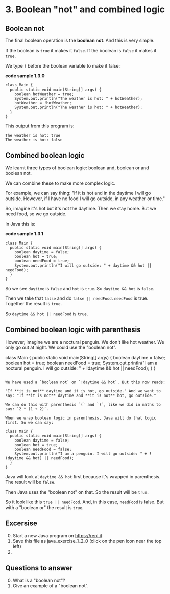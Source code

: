 # 3. Boolean "not" and combined logic

## Boolean not

The final boolean operation is the **boolean not**. And this is very simple. 

If the boolean is `true` it makes it `false`. If the boolean is `false` it makes it `true`.

We type `!` before the boolean variable to make it false:

**code sample 1.3.0**
```
class Main {
  public static void main(String[] args) {
    boolean hotWeather = true;
    System.out.println("The weather is hot: " + hotWeather);
    hotWeather = !hotWeather;
    System.out.println("The weather is hot: " + hotWeather);
  }
}
```

This output from this program is:

```
The weather is hot: true
The weather is hot: false
```

## Combined boolean logic

We learnt three types of boolean logic: boolean and, boolean or and boolean not.

We can combine these to make more complex logic.

For example, we can say thing: "If it is hot and in the daytime I will go outside. However, if I have no food I will go outside, in any  weather or time."

So, imagine it's hot but it's not the daytime. Then we stay home. But we need food, so we go outside.

In Java this is: 

**code sample 1.3.1**
```
class Main {
  public static void main(String[] args) {
    boolean daytime = false;
    boolean hot = true;
    boolean needFood = true;
    System.out.println("I will go outside: " + daytime && hot || needFood);
  }
}
```

So we see `daytime` is `false` and `hot` is `true`. So `daytime && hot` is `false`. 

Then we take that `false` and do `false || needFood`. `needFood` is true. Together the result is `true`.

So `daytime && hot || needFood` is `true`.

## Combined boolean logic with parenthesis

However, imagine we are a noctural penguin. We don't like hot weather. We only go out at night. We could use the "boolean not".

class Main {
  public static void main(String[] args) {
    boolean daytime = false;
    boolean hot = true;
    boolean needFood = true;
    System.out.println("I am a noctural penguin. I will go outside: " + !daytime && hot || needFood);
  }
}
```

We have used a `boolean not` on `!daytime && hot`. But this now reads: 

"If **it is not** daytime and it is hot, go outside." And we want to say: "If **it is not** daytime and **it is not** hot, go outside."

We can do this with parenthesis `(` and `)`, like we did in maths to say: `2 * (1 + 2)`.

When we wrap boolean logic in parenthesis, Java will do that logic first. So we can say:

class Main {
  public static void main(String[] args) {
    boolean daytime = false;
    boolean hot = true;
    boolean needFood = false;
    System.out.println("I am a penguin. I will go outside: " + !(daytime && hot) || needFood);
  }
}
```

Java will look at `daytime && hot` first because it's wrapped in parenthesis. The result will be `false`. 

Then Java uses the "boolean not" on that. So the result will be `true`.

So it look like this `true || needFood`. And, in this case, `needFood` is false. But with a "boolean or" the result is `true`.

## Excersise

0. Start a new Java program on https://repl.it
0. Save this file as java_exercise_1_2_0 (click on the pen icon near the top left)
0. 

## Questions to answer ##

0. What is a "boolean not"?
0. Give an example of a "boolean not".
